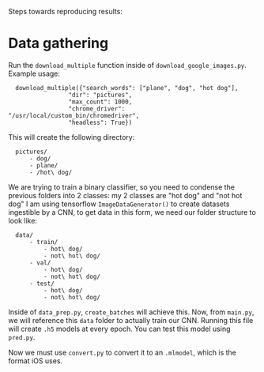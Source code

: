 Steps towards reproducing results:
  # Data gathering
  Run the `download_multiple` function inside of `download_google_images.py`. Example usage:
  
      download_multiple({"search_words": ["plane", "dog", "hot dog"],
                     "dir": "pictures",
                     "max_count": 1000,
                     "chrome_driver": "/usr/local/custom_bin/chromedriver",
                     "headless": True})

This will create the following directory:
      
      pictures/
          - dog/
          - plane/
          - /hot\ dog/
          


We are trying to train a binary classifier, so you need to condense the previous folders into 2 classes: my 2 classes are "hot dog" and "not hot dog" I am using tensorflow `ImageDataGenerator()` to create datasets ingestible by a CNN, to get data in this form, we need our folder structure to look like:
      
      data/
          - train/
              - hot\ dog/
              - not\ hot\ dog/
          - val/
              - hot\ dog/
              - not\ hot\ dog/
          - test/
              - hot\ dog/
              - not\ hot\ dog/
          
      
Inside of `data_prep.py`, `create_batches` will achieve this.
Now, from `main.py`, we will reference this `data` folder to actually train our CNN. Running this file will create `.h5` models at every epoch. You can test this model using `pred.py`.

Now we must use `convert.py` to convert it to an `.mlmodel`, which is the format iOS uses.

